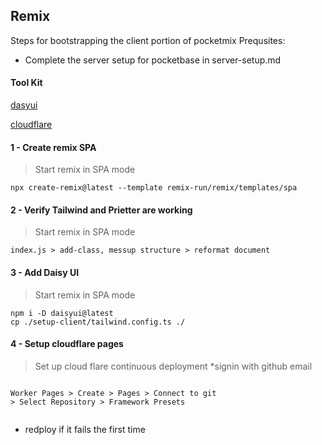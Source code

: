 ## Remix  
Steps for bootstrapping the client portion of pocketmix
Prequsites: 
 - Complete the server setup for pocketbase in server-setup.md


#### Tool Kit
[dasyui](https://daisyui.com)

[cloudflare](https://dash.cloudflare.com)


#### 1 - Create remix SPA 
> Start remix in SPA mode 
```
npx create-remix@latest --template remix-run/remix/templates/spa

```

#### 2 - Verify Tailwind and Prietter are working
> Start remix in SPA mode 
```
index.js > add-class, messup structure > reformat document

```

#### 3 - Add Daisy UI 
> Start remix in SPA mode 
```
npm i -D daisyui@latest
cp ./setup-client/tailwind.config.ts ./

```

#### 4 - Setup cloudflare pages 
> Set up cloud flare continuous deployment *signin with github email 
```

Worker Pages > Create > Pages > Connect to git
> Select Repository > Framework Presets


```
* redploy if it fails the first time

